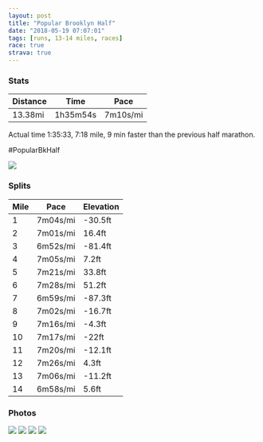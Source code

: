 ```yaml
---
layout: post
title: "Popular Brooklyn Half"
date: "2018-05-19 07:07:01"
tags: [runs, 13-14 miles, races]
race: true
strava: true
---
```


### Stats

| Distance | Time | Pace |
|----------|------|------|
|13.38mi|1h35m54s|7m10s/mi|

Actual time 1:35:33, 7:18 mile, 9 min faster than the previous half marathon.

#PopularBkHalf

<img src='https://maps.googleapis.com/maps/api/staticmap?maptype=roadmap&path=enc:qsfwFpxlbM`p@yGhAhFat@lf@mOpF@tC`Hw@fDqH`v@me@fEtB~l@mErSnr@n@fHeCoBcAcJwEuIeEySaL}HmP`Cce@hOwKjOwHzAeH}BcCpBNfFlKtIjTrA|KbLxEjLzDpDnEsApBiJpGgLjNaAzG{EpJPjCaC`CpB`HnRtEjBzm@mJdkHow@tpB`YzBhOwCvf@nKhAx@fN&key=AIzaSyC1MId7bFpkLXNAaYhBSTb8jLyiSqzbDtM&size=800x800&markers=color:yellow|label:S|40.67145,-73.96249&markers=color:green|label:F|40.57309000000003,-73.98053999999999'>

### Splits

| Mile | Pace | Elevation |
|------|------|-----------|
|1|7m04s/mi|-30.5ft|
|2|7m01s/mi|16.4ft|
|3|6m52s/mi|-81.4ft|
|4|7m05s/mi|7.2ft|
|5|7m21s/mi|33.8ft|
|6|7m28s/mi|51.2ft|
|7|6m59s/mi|-87.3ft|
|8|7m02s/mi|-16.7ft|
|9|7m16s/mi|-4.3ft|
|10|7m17s/mi|-22ft|
|11|7m20s/mi|-12.1ft|
|12|7m26s/mi|4.3ft|
|13|7m06s/mi|-11.2ft|
|14|6m58s/mi|5.6ft|

### Photos
<img src='https://dgtzuqphqg23d.cloudfront.net/TD2t_FeMALw2CE8wbaX4eAnxV9aGWwfK81D47BQfc3g-542x768.jpg'>

<img src='https://dgtzuqphqg23d.cloudfront.net/wnaaVtiRoBiOvcwiF2YovG_bmlAE5dJShTghklVv9Ls-576x768.jpg'>

<img src='https://dgtzuqphqg23d.cloudfront.net/i0q08Wh5atlF0jJuxKhMajlRjnxvuC_S-A5qzA5M-4k-768x579.jpg'>

<img src='https://dgtzuqphqg23d.cloudfront.net/wvPqfggJ9-DyYflTwgHyoqlXP2YuovUjMgav7g2ys_k-431x768.jpg'>
